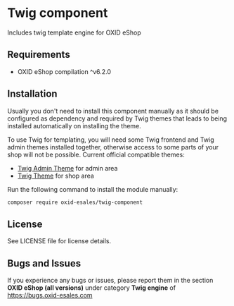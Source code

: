 # Twig component
Includes twig template engine for OXID eShop

## Requirements

* OXID eShop compilation ^v6.2.0

## Installation

Usually you don't need to install this component manually as it should be configured as dependency and required by Twig
themes that leads to being installed automatically on installing the theme.

To use Twig for templating, you will need some Twig frontend and Twig admin themes installed together, otherwise access
to some parts of your shop will not be possible. Current official compatible themes:
* [Twig Admin Theme](https://github.com/OXID-eSales/twig-admin-theme) for admin area
* [Twig Theme](https://github.com/OXID-eSales/twig-theme) for shop area

Run the following command to install the module manually:

```bash
composer require oxid-esales/twig-component
```

## License

See LICENSE file for license details.

## Bugs and Issues

If you experience any bugs or issues, please report them in the section **OXID eShop (all versions)** under category **Twig engine** of https://bugs.oxid-esales.com
